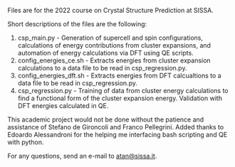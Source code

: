 Files are for the 2022 course on Crystal Structure Prediction at SISSA.

Short descriptions of the files are the following:
  1. csp_main.py - Generation of supercell and spin configurations, calculations of energy contributions from cluster expansions, and automation of energy calculations via DFT using QE scripts.
  2. config_energies_ce.sh - Extracts energies from cluster expansion calculations to a data file to be read in csp_regression.py.
  3. config_energies_dft.sh - Extracts energies from DFT calcualtions to a data file to be read in csp_regression.py.
  4. csp_regression.py - Training of data from cluster energy calculations to find a functional form of the cluster expansion energy. Validation with DFT energies calculated in QE.

This academic project would not be done without the patience and assistance of Stefano de Gironcoli and Franco Pellegrini.
Added thanks to Edoardo Alessandroni for the helping me interfacing bash scripting and QE with python.

For any questions, send an e-mail to atan@sissa.it.
